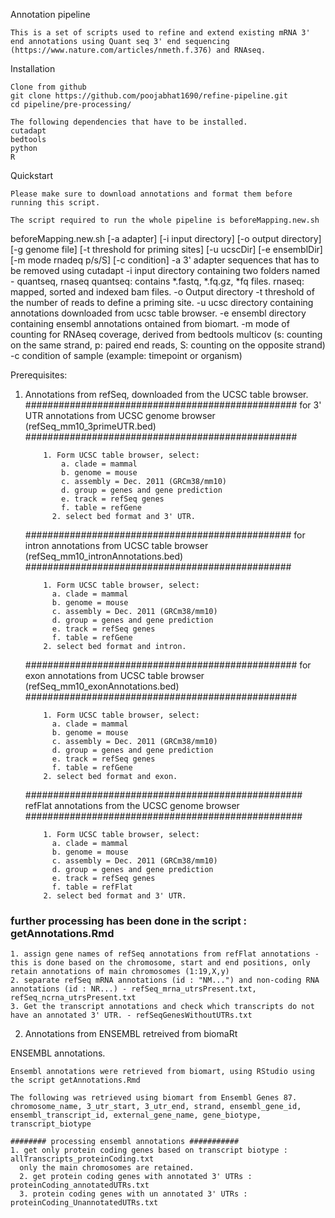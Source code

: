 Annotation pipeline

	This is a set of scripts used to refine and extend existing mRNA 3' end annotations using Quant seq 3' end sequencing 	 (https://www.nature.com/articles/nmeth.f.376) and RNAseq. 

Installation

	Clone from github
	git clone https://github.com/poojabhat1690/refine-pipeline.git
	cd pipeline/pre-processing/

	The following dependencies that have to be installed. 
	cutadapt
	bedtools
	python
	R

Quickstart

	Please make sure to download annotations and format them before running this script. 

	The script required to run the whole pipeline is beforeMapping.new.sh

beforeMapping.new.sh [-a adapter] [-i input directory] [-o output directory] [-g genome file] [-t threshold for priming sites]
[-u ucscDir] [-e ensemblDir] [-m mode rnadeq p/s/S] [-c condition]
                -a 3' adapter sequences that has to be removed using cutadapt
                -i input directory containing two folders named - quantseq, rnaseq
                   quantseq: contains *.fastq, *.fq.gz, *fq  files. 
                   rnaseq: mapped, sorted and indexed bam files. 
                -o Output directory
                -t threshold of the number of reads to define a priming site.
                -u ucsc directory containing annotations downloaded from ucsc table browser. 
                -e ensembl directory containing ensembl annotations ontained from biomart. 
                -m mode of counting for RNAseq coverage, derived from bedtools multicov (s: counting on the same strand, 
                        p: paired end reads, S: counting on the opposite strand)
                -c condition of sample (example: timepoint or organism)
                
           
 Prerequisites: 
 
 
 
 1. Annotations from refSeq, downloaded from the UCSC table browser. 
    #################################################
    for 3' UTR annotations from UCSC genome browser (refSeq_mm10_3primeUTR.bed)
    #################################################

            1. Form UCSC table browser, select:
                a. clade = mammal 
                b. genome = mouse
                c. assembly = Dec. 2011 (GRCm38/mm10)
                d. group = genes and gene prediction
                e. track = refSeq genes
                f. table = refGene
              2. select bed format and 3' UTR. 
              
       ################################################	
       for intron annotations from UCSC table browser (refSeq_mm10_intronAnnotations.bed)
       ################################################

          	1. Form UCSC table browser, select:
              a. clade = mammal 
              b. genome = mouse
              c. assembly = Dec. 2011 (GRCm38/mm10)
              d. group = genes and gene prediction
              e. track = refSeq genes
              f. table = refGene
            2. select bed format and intron. 

      #################################################	
      for exon annotations from UCSC table browser (refSeq_mm10_exonAnnotations.bed)
      #################################################

            1. Form UCSC table browser, select:
              a. clade = mammal 
              b. genome = mouse
              c. assembly = Dec. 2011 (GRCm38/mm10)
              d. group = genes and gene prediction
              e. track = refSeq genes
              f. table = refGene
            2. select bed format and exon. 

      ##################################################
      refFlat annotations from the UCSC genome browser 
      ##################################################
	
            1. Form UCSC table browser, select:
              a. clade = mammal 
              b. genome = mouse
              c. assembly = Dec. 2011 (GRCm38/mm10)
              d. group = genes and gene prediction
              e. track = refSeq genes
              f. table = refFlat
            2. select bed format and 3' UTR. 
### further processing has been done in the script : getAnnotations.Rmd
     
	1. assign gene names of refSeq annotations from refFlat annotations - this is done based on the chromosome, start and end positions, only retain annotations of main chromosomes (1:19,X,y)
	2. separate refSeq mRNA annotations (id : "NM...") and non-coding RNA annotations (id : NR...) - refSeq_mrna_utrsPresent.txt,  refSeq_ncrna_utrsPresent.txt
	3. Get the transcript annotations and check which transcripts do not have an annotated 3' UTR. - refSeqGenesWithoutUTRs.txt
	


 2. Annotations from ENSEMBL retreived from biomaRt
 
ENSEMBL annotations. 

    Ensembl annotations were retrieved from biomart, using RStudio using the script getAnnotations.Rmd

    The following was retrieved using biomart from Ensembl Genes 87. 
    chromosome_name, 3_utr_start, 3_utr_end, strand, ensembl_gene_id, ensembl_transcript_id, external_gene_name, gene_biotype, transcript_biotype
    
    ######## processing ensembl annotations ###########
    1. get only protein coding genes based on transcript biotype : allTranscripts_proteinCoding.txt
	  only the main chromosomes are retained.
	  2. get protein coding genes with annotated 3' UTRs : proteinCoding_annotatedUTRs.txt
	  3. protein coding genes with un annotated 3' UTRs : proteinCoding_UnannotatedUTRs.txt
	

 

